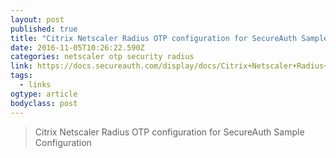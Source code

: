 ```yaml
---
layout: post
published: true
title: "Citrix Netscaler Radius OTP configuration for SecureAuth Sample Configuration - SecureAuth IdP 7.x - SecureAuth Documentation Portal"
date: 2016-11-05T10:26:22.590Z
categories: netscaler otp security radius
link: https://docs.secureauth.com/display/docs/Citrix+Netscaler+Radius+OTP+configuration+for+SecureAuth+Sample+Configuration
tags:
  - links
ogtype: article
bodyclass: post
---
```


> Citrix Netscaler Radius OTP configuration for SecureAuth Sample Configuration
